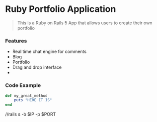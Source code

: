 # Ruby Portfolio Application

> This is a Ruby on Rails 5 App that allows users to create their own portfolio

### Features
- Real time chat engine for comments
- Blog
- Portfolio
- Drag and drop interface
- 
### Code Example

```ruby 
def my_great_method
    puts "HERE IT IS"
end
```

//rails s -b $IP -p $PORT